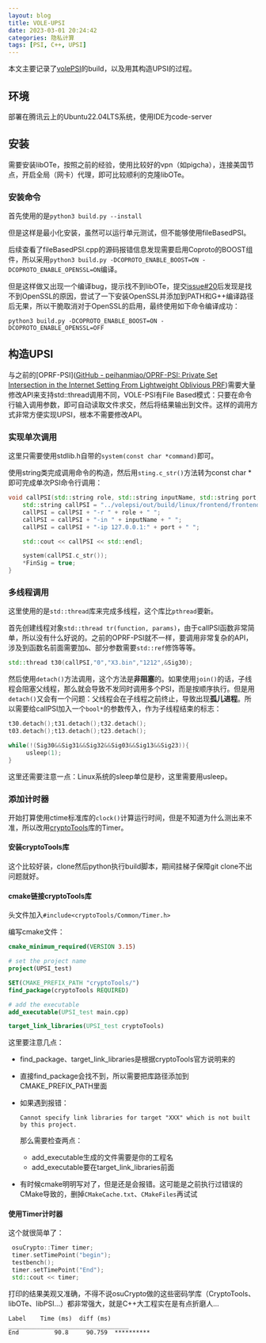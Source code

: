 ```yaml
---
layout: blog
title: VOLE-UPSI
date: 2023-03-01 20:24:42
categories: 隐私计算
tags: [PSI, C++, UPSI]
---
```


本文主要记录了[volePSI](https://github.com/Visa-Research/volepsi)的build，以及用其构造UPSI的过程。

## 环境

部署在腾讯云上的Ubuntu22.04LTS系统，使用IDE为code-server 

## 安装

需要安装libOTe，按照之前的经验，使用比较好的vpn（如pigcha），连接美国节点，开启全局（网卡）代理，即可比较顺利的克隆libOTe。

### 安装命令

首先使用的是`python3 build.py --install`

但是这样是最小化安装，虽然可以运行单元测试，但不能够使用fileBasedPSI。

后续查看了fileBasedPSI.cpp的源码报错信息发现需要启用Coproto的BOOST组件，所以采用`python3 build.py -DCOPROTO_ENABLE_BOOST=ON -DCOPROTO_ENABLE_OPENSSL=ON`编译。

但是这样做又出现一个编译bug，提示找不到libOTe，提交[issue#20](https://github.com/Visa-Research/volepsi/issues/20)后发现是找不到OpenSSL的原因，尝试了一下安装OpenSSL并添加到PATH和G++编译路径后无果，所以干脆取消对于OpenSSL的启用，最终使用如下命令编译成功：

```shell
python3 build.py -DCOPROTO_ENABLE_BOOST=ON -DCOPROTO_ENABLE_OPENSSL=OFF
```

## 构造UPSI

与之前的[OPRF-PSI]([GitHub - peihanmiao/OPRF-PSI: Private Set Intersection in the Internet Setting From Lightweight Oblivious PRF](https://github.com/peihanmiao/OPRF-PSI))需要大量修改API来支持std::thread调用不同，VOLE-PSI有File Based模式：只要在命令行输入调用参数，即可自动读取文件求交，然后将结果输出到文件。这样的调用方式非常方便实现UPSI，根本不需要修改API。

### 实现单次调用

这里只需要使用stdlib.h自带的`system(const char *command)`即可。

使用string类完成调用命令的构造，然后用`sting.c_str()`方法转为const char *即可完成单次PSI命令行调用：

``` cpp
void callPSI(std::string role, std::string inputName, std::string port, bool *FinSig) {
    std::string callPSI = "../volepsi/out/build/linux/frontend/frontend -bin -receiverSize 8192 -senderSize 8192 -useSilver ";
    callPSI = callPSI + "-r " + role + " ";
    callPSI = callPSI + "-in " + inputName + " ";
    callPSI = callPSI + "-ip 127.0.0.1:" + port + " ";

    std::cout << callPSI << std::endl;

    system(callPSI.c_str());
    *FinSig = true;
}
```

### 多线程调用

这里使用的是`std::thread`库来完成多线程，这个库比`pthread`要新。

首先创建线程对象`std::thread tr(function, params)`，由于callPSI函数非常简单，所以没有什么好说的。之前的OPRF-PSI就不一样，要调用非常复杂的API，涉及到函数名前面需要加`&`、部分参数需要`std::ref`修饰等等。

``` cpp
std::thread t30(callPSI,"0","X3.bin","1212",&Sig30);
```

然后使用`detach()`方法调用，这个方法是**非阻塞**的。如果使用`join()`的话，子线程会阻塞父线程，那么就会导致不发同时调用多个PSI，而是按顺序执行。但是用`detach()`又会有一个问题：父线程会在子线程之前终止，导致出现**孤儿进程**。所以需要给callPSI加入一个`bool*`的参数传入，作为子线程结束的标志：

``` cpp
t30.detach();t31.detach();t32.detach();
t03.detach();t13.detach();t23.detach();

while(!(Sig30&&Sig31&&Sig32&&Sig03&&Sig13&&Sig23)){
     usleep(1);
}
```

这里还需要注意一点：Linux系统的sleep单位是秒，这里需要用usleep。

### 添加计时器

开始打算使用ctime标准库的`clock()`计算运行时间，但是不知道为什么测出来不准，所以改用[cryptoTools](https://github.com/ladnir/cryptoTools)库的Timer。

#### 安装cryptoTools库

这个比较好装，clone然后python执行build脚本，期间挂梯子保障git clone不出问题就好。

#### cmake链接cryptoTools库

头文件加入`#include<cryptoTools/Common/Timer.h>`

编写cmake文件：

``` cmake
cmake_minimum_required(VERSION 3.15)

# set the project name
project(UPSI_test)

SET(CMAKE_PREFIX_PATH "cryptoTools/")
find_package(cryptoTools REQUIRED)

# add the executable
add_executable(UPSI_test main.cpp)

target_link_libraries(UPSI_test cryptoTools)
```

这里要注意几点：

- find_package、target_link_libraries是根据cryptoTools官方说明来的

- 直接find_package会找不到，所以需要把库路径添加到CMAKE_PREFIX_PATH里面

- 如果遇到报错：

  `Cannot specify link libraries for target "XXX" which is not built by this project.`

  那么需要检查两点：

  - add_executable生成的文件需要是你的工程名
  - add_executable要在target_link_libraries前面

- 有时候cmake明明写对了，但是还是会报错。这可能是之前执行过错误的CMake导致的，删掉`CMakeCache.txt`、`CMakeFiles`再试试

#### 使用Timer计时器

这个就很简单了：

``` cpp
 osuCrypto::Timer timer;
 timer.setTimePoint("begin");
 testbench();
 timer.setTimePoint("End");
 std::cout << timer;
```

打印的结果美观又准确，不得不说osuCrypto做的这些密码学库（CryptoTools、libOTe、libPSI...）都非常强大，就是C++大工程实在是有点折磨人...

``` shell
Label    Time (ms)  diff (ms)
__________________________________
End          90.8     90.759  **********
```

